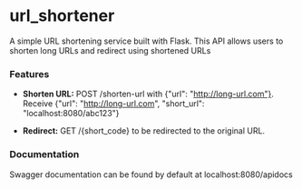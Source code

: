 # url_shortener

A simple URL shortening service built with Flask. This API allows users to shorten long URLs and redirect using shortened URLs

### Features
- **Shorten URL:** POST /shorten-url with {"url": "http://long-url.com"}. Receive {"url": "http://long-url.com", "short_url": "localhost:8080/abc123"}

- **Redirect:** GET /{short_code} to be redirected to the original URL.

### Documentation
Swagger documentation can be found by default at localhost:8080/apidocs
